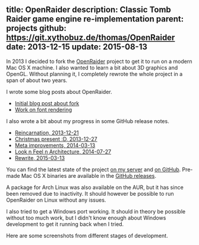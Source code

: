 title: OpenRaider
description: Classic Tomb Raider game engine re-implementation
parent: projects
github: https://git.xythobuz.de/thomas/OpenRaider
date: 2013-12-15
update: 2015-08-13
---

In 2013 I decided to fork the [OpenRaider](http://openraider.sourceforge.net/) project to get it to run on a modern Mac OS X machine.
I also wanted to learn a bit about 3D graphics and OpenGL.
Without planning it, I completely rewrote the whole project in a span of about two years.

<!--%
printLatestRelease("xythobuz", "OpenRaider")
%-->

I wrote some blog posts about OpenRaider.

* [Initial blog post about fork](2014_03_22_openraider.html)
* [Work on font rendering](2014_06_14_trle_font.html)

I also wrote a bit about my progress in some GitHub release notes.

* [Reincarnation, 2013-12-21](https://github.com/xythobuz/OpenRaider/releases/tag/v0.1.1-20131214)
* [Christmas present :D, 2013-12-27](https://github.com/xythobuz/OpenRaider/releases/tag/v0.1.1-20131227)
* [Meta improvements, 2014-03-13](https://github.com/xythobuz/OpenRaider/releases/tag/0.1.2-20140313)
* [Look n Feel n Architecture, 2014-07-27](https://github.com/xythobuz/OpenRaider/releases/tag/0.1.3-20140727)
* [Rewrite, 2015-03-13](https://github.com/xythobuz/OpenRaider/releases/tag/0.1.4-20150313)

You can find the latest state of the project [on my server](https://git.xythobuz.de/thomas/OpenRaider) and [on GitHub](https://github.com/xythobuz/OpenRaider).
Pre-made Mac OS X binaries are available in the [GitHub releases](https://github.com/xythobuz/OpenRaider/releases).

A package for Arch Linux was also available on the AUR, but it has since been removed due to inactivity.
It should however be possible to run OpenRaider on Linux without any issues.

I also tried to get a Windows port working.
It should in theory be possible without too much work, but I didn't know enough about Windows development to get it running back when I tried.

Here are some screenshots from different stages of development.

<!--%
lightgallery([
    [ "img/openraider_screen_1.png", "Main Menu, made with imgui" ],
    [ "img/openraider_screen_2.png", "Debug UI, made with imgui" ],
    [ "img/openraider_screen_3.png", "Skeletal Mesh rendering is currently broken" ],
    [ "img/openraider_screen_4.png", "" ],
    [ "img/openraider_screen_5.png", "" ],
    [ "img/openraider_screen_6.png", "Old quake-style terminal implementation" ],
    [ "img/openraider_screen_7.png", "Old main menu" ],
    [ "img/openraider_old.png", "What I saw when it ran for the first time" ],
    [ "img/openraider_old2.png", "" ],
    [ "img/openraider_sdl2.png", "" ],
    [ "img/openraider_new.png", "" ],
    [ "img/openraider_new2.png", "" ],
    [ "img/trle_1.png", "Uuhh... Yeah..." ],
    [ "img/trle_2.png", "Not too bad...?" ],
    [ "img/trle_3.png", "Woah, progress!" ],
    [ "img/trle_4.png", "Now with proper alignment" ],
    [ "img/trle_5.png", "Trying another font file" ],
    [ "img/trle_6.png", "Fixed the lowercase p!" ],
    [ "img/trle_7.png", "And with custom lps file" ]
])
%-->
